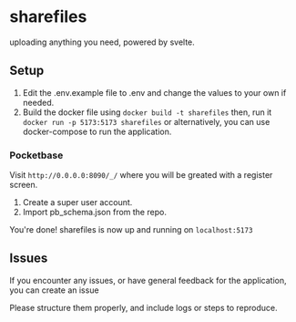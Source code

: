# sharefiles

uploading anything you need, powered by svelte.

## Setup
1. Edit the .env.example file to .env and change the values to your own if needed.
2. Build the docker file using `docker build -t sharefiles` then, run it `docker run -p 5173:5173 sharefiles`
or alternatively, you can use docker-compose to run the application.

### Pocketbase
Visit `http://0.0.0.0:8090/_/` where you will be greated with a register screen.
1. Create a super user account.
2. Import pb_schema.json from the repo.

You're done! sharefiles is now up and running on `localhost:5173`

## Issues

If you encounter any issues, or have general feedback for the application, you can create an issue

Please structure them properly, and include logs or steps to reproduce.
